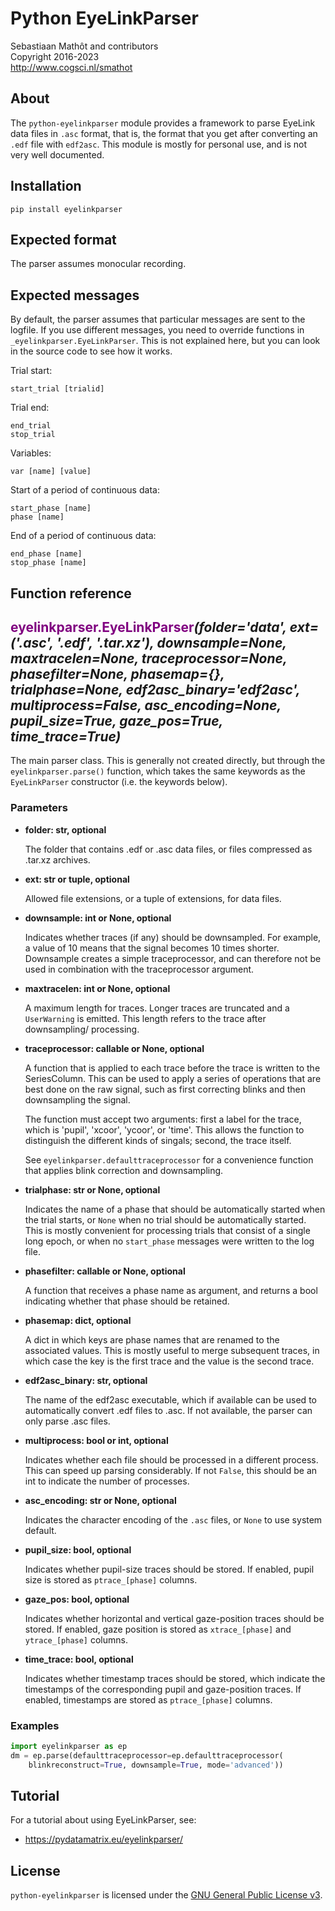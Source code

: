 # Python EyeLinkParser

Sebastiaan Mathôt and contributors <br />
Copyright 2016-2023  <br />
http://www.cogsci.nl/smathot

## About

The `python-eyelinkparser` module provides a framework to parse EyeLink data files in `.asc` format, that is, the format that you get after converting an `.edf` file with `edf2asc`. This module is mostly for personal use, and is not very well documented.

## Installation

```
pip install eyelinkparser
```

## Expected format

The parser assumes monocular recording.


## Expected messages

By default, the parser assumes that particular messages are sent to the logfile. If you use different messages, you need to override functions in `_eyelinkparser.EyeLinkParser`. This is not explained here, but you can look in the source code to see how it works.

Trial start:

	start_trial [trialid]
	
Trial end:

	end_trial
	stop_trial
	
Variables:

	var [name] [value]
	
Start of a period of continuous data:
	
	start_phase [name]
	phase [name]
	
End of a period of continuous data:

	end_phase [name]
	stop_phase [name]
	
	

## Function reference

## <span style="color:purple">eyelinkparser.EyeLinkParser</span>_(folder='data', ext=('.asc', '.edf', '.tar.xz'), downsample=None, maxtracelen=None, traceprocessor=None, phasefilter=None, phasemap={}, trialphase=None, edf2asc\_binary='edf2asc', multiprocess=False, asc\_encoding=None, pupil\_size=True, gaze\_pos=True, time\_trace=True)_

The main parser class. This is generally not created directly, but
through the `eyelinkparser.parse()` function, which takes the same keywords
as the `EyeLinkParser` constructor (i.e. the keywords below).

### Parameters

* **folder: str, optional**

  The folder that contains .edf or .asc data files, or files compressed
  as .tar.xz archives.

* **ext: str or tuple, optional**

  Allowed file extensions, or a tuple of extensions, for data files.

* **downsample: int or None, optional**

  Indicates whether traces (if any) should be downsampled. For example, a
  value of 10 means that the signal becomes 10 times shorter. Downsample
  creates a simple traceprocessor, and can therefore not be used in
  combination with the traceprocessor argument.

* **maxtracelen: int or None, optional**

  A maximum length for traces. Longer traces are truncated and a
  `UserWarning` is emitted. This length refers to the trace after
  downsampling/ processing.

* **traceprocessor: callable or None, optional**

  A function that is applied to each trace before the trace is written to
  the SeriesColumn. This can be used to apply a series of operations that
  are best done on the raw signal, such as first correcting blinks and
  then downsampling the signal.

  The function must accept two arguments: first a label for the trace,
  which is 'pupil', 'xcoor', 'ycoor', or 'time'. This allows the function
  to distinguish the different kinds of singals; second, the trace
  itself.

  See `eyelinkparser.defaulttraceprocessor` for a convenience function
  that applies blink correction and downsampling.

* **trialphase: str or None, optional**

  Indicates the name of a phase that should be automatically started when
  the trial starts, or `None` when no trial should be automatically
  started. This is mostly convenient for processing trials that consist
  of a single long epoch, or when no `start_phase` messages were written
  to the log file.

* **phasefilter: callable or None, optional**

  A function that receives a phase name as argument, and returns a bool
  indicating whether that phase should be retained.

* **phasemap: dict, optional**

  A dict in which keys are phase names that are renamed to the associated
  values. This is mostly useful to merge subsequent traces, in which
  case the key is the first trace and the value is the second trace.

* **edf2asc\_binary: str, optional**

  The name of the edf2asc executable, which if available can be used to
  automatically convert .edf files to .asc. If not available, the parser
  can only parse .asc files.

* **multiprocess: bool or int, optional**

  Indicates whether each file should be processed in a different process.
  This can speed up parsing considerably. If not `False`, this should be
  an int to indicate the number of processes.

* **asc\_encoding: str or None, optional**

  Indicates the character encoding of the `.asc` files, or `None` to use
  system default.

* **pupil\_size: bool, optional**

  Indicates whether pupil-size traces should be stored. If enabled, pupil
  size is stored as `ptrace_[phase]` columns.

* **gaze\_pos: bool, optional**

  Indicates whether horizontal and vertical gaze-position traces should
  be stored. If enabled, gaze position is stored as `xtrace_[phase]` and
  `ytrace_[phase]` columns.

* **time\_trace: bool, optional**

  Indicates whether timestamp traces should be stored, which indicate the
  timestamps of the corresponding pupil and gaze-position traces. If
  enabled, timestamps are stored as `ptrace_[phase]` columns.

### Examples

```python
import eyelinkparser as ep
dm = ep.parse(defaulttraceprocessor=ep.defaulttraceprocessor(
    blinkreconstruct=True, downsample=True, mode='advanced'))
```


## Tutorial

For a tutorial about using EyeLinkParser, see:

- <https://pydatamatrix.eu/eyelinkparser/>

## License

`python-eyelinkparser` is licensed under the [GNU General Public License
v3](http://www.gnu.org/licenses/gpl-3.0.en.html).
